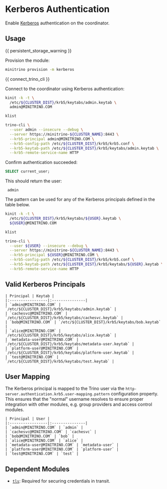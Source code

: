 # Kerberos Authentication

Enable [Kerberos](https://trino.io/docs/current/security/kerberos.html)
authentication on the coordinator.

## Usage

{{ persistent_storage_warning }}

Provision the module:

```sh
minitrino provision -m kerberos
```

{{ connect_trino_cli }}

Connect to the coordinator using Kerberos authentication:

```sh
kinit -k -t \
  /etc/${CLUSTER_DIST}/krb5/keytabs/admin.keytab \
  admin@MINITRINO.COM

klist

trino-cli \
  --user admin --insecure --debug \
  --server https://minitrino-${CLUSTER_NAME}:8443 \
  --krb5-principal admin@MINITRINO.COM \
  --krb5-config-path /etc/${CLUSTER_DIST}/krb5/krb5.conf \
  --krb5-keytab-path /etc/${CLUSTER_DIST}/krb5/keytabs/admin.keytab \
  --krb5-remote-service-name HTTP
```

Confirm authentication succeeded:

```sql
SELECT current_user;
```

This should return the user:

```text
 admin 
```

The pattern can be used for any of the Kerberos principals defined in the table
below.

```sh
kinit -k -t \
  /etc/${CLUSTER_DIST}/krb5/keytabs/${USER}.keytab \
  ${USER}@MINITRINO.COM

klist

trino-cli \
  --user ${USER} --insecure --debug \
  --server https://minitrino-${CLUSTER_NAME}:8443 \
  --krb5-principal ${USER}@MINITRINO.COM \
  --krb5-config-path /etc/${CLUSTER_DIST}/krb5/krb5.conf \
  --krb5-keytab-path /etc/${CLUSTER_DIST}/krb5/keytabs/${USER}.keytab \
  --krb5-remote-service-name HTTP
```

## Valid Kerberos Principals

```{table}
| Principal | Keytab |
|:-----------------|:---------------|
| `admin@MINITRINO.COM` | `/etc/${CLUSTER_DIST}/krb5/keytabs/admin.keytab` |
| `cachesvc@MINITRINO.COM` | `/etc/${CLUSTER_DIST}/krb5/keytabs/cachesvc.keytab` |
| `bob@MINITRINO.COM` | `/etc/${CLUSTER_DIST}/krb5/keytabs/bob.keytab` |
| `alice@MINITRINO.COM` | `/etc/${CLUSTER_DIST}/krb5/keytabs/alice.keytab` |
| `metadata-user@MINITRINO.COM` | `/etc/${CLUSTER_DIST}/krb5/keytabs/metadata-user.keytab` |
| `platform-user@MINITRINO.COM` | `/etc/${CLUSTER_DIST}/krb5/keytabs/platform-user.keytab` |
| `test@MINITRINO.COM` | `/etc/${CLUSTER_DIST}/krb5/keytabs/test.keytab` |
```

## User Mapping

The Kerberos principal is mapped to the Trino user via the
`http-server.authentication.krb5.user-mapping.pattern` configuration property.
This ensures that the "normal" username resolves to ensure proper integration
with other modules, e.g. group providers and access control modules.

```{table}
| Principal | User |
|:-----------------|:---------------|
| `admin@MINITRINO.COM` | `admin` |
| `cachesvc@MINITRINO.COM` | `cachesvc` |
| `bob@MINITRINO.COM` | `bob` |
| `alice@MINITRINO.COM` | `alice` |
| `metadata-user@MINITRINO.COM` | `metadata-user` |
| `platform-user@MINITRINO.COM` | `platform-user` |
| `test@MINITRINO.COM` | `test` |
```

## Dependent Modules

- [`tls`](tls.md#tls): Required for securing credentials in transit.
